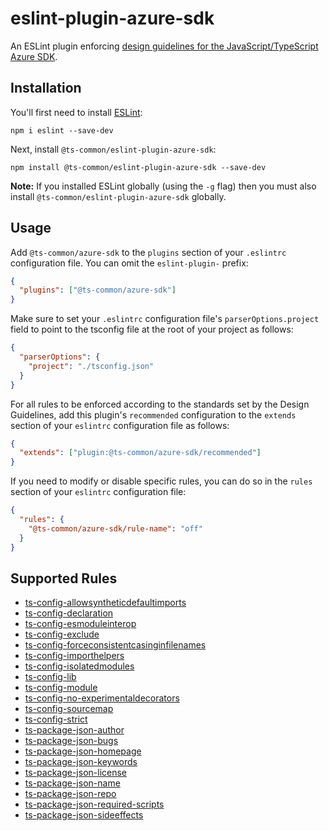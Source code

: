 # eslint-plugin-azure-sdk

An ESLint plugin enforcing [design guidelines for the JavaScript/TypeScript Azure SDK](https://azuresdkspecs.z5.web.core.windows.net/TypeScriptSpec.html).

## Installation

You'll first need to install [ESLint](http://eslint.org):

```shell
npm i eslint --save-dev
```

Next, install `@ts-common/eslint-plugin-azure-sdk`:

```shell
npm install @ts-common/eslint-plugin-azure-sdk --save-dev
```

**Note:** If you installed ESLint globally (using the `-g` flag) then you must also install `@ts-common/eslint-plugin-azure-sdk` globally.

## Usage

Add `@ts-common/azure-sdk` to the `plugins` section of your `.eslintrc` configuration file. You can omit the `eslint-plugin-` prefix:

```json
{
  "plugins": ["@ts-common/azure-sdk"]
}
```

Make sure to set your `.eslintrc` configuration file's `parserOptions.project` field to point to the tsconfig file at the root of your project as follows:

```json
{
  "parserOptions": {
    "project": "./tsconfig.json"
  }
}
```

For all rules to be enforced according to the standards set by the Design Guidelines, add this plugin's `recommended` configuration to the `extends` section of your `eslintrc` configuration file as follows:

```json
{
  "extends": ["plugin:@ts-common/azure-sdk/recommended"]
}
```

If you need to modify or disable specific rules, you can do so in the `rules` section of your `eslintrc` configuration file:

```json
{
  "rules": {
    "@ts-common/azure-sdk/rule-name": "off"
  }
}
```

## Supported Rules

- [ts-config-allowsyntheticdefaultimports](https://azuresdkspecs.z5.web.core.windows.net/TypeScriptSpec.html#ts-config-allowsyntheticdefaultimports)
- [ts-config-declaration](https://azuresdkspecs.z5.web.core.windows.net/TypeScriptSpec.html#ts-config-declaration)
- [ts-config-esmoduleinterop](https://azuresdkspecs.z5.web.core.windows.net/TypeScriptSpec.html#ts-config-esmoduleinterop)
- [ts-config-exclude](https://azuresdkspecs.z5.web.core.windows.net/TypeScriptSpec.html#ts-config-exclude)
- [ts-config-forceconsistentcasinginfilenames](https://azuresdkspecs.z5.web.core.windows.net/TypeScriptSpec.html#ts-config-forceconsistentcasinginfilenames)
- [ts-config-importhelpers](https://azuresdkspecs.z5.web.core.windows.net/TypeScriptSpec.html#ts-config-importhelpers)
- [ts-config-isolatedmodules](https://azuresdkspecs.z5.web.core.windows.net/TypeScriptSpec.html#ts-config-isolatedmodules)
- [ts-config-lib](https://azuresdkspecs.z5.web.core.windows.net/TypeScriptSpec.html#ts-config-lib)
- [ts-config-module](https://azuresdkspecs.z5.web.core.windows.net/TypeScriptSpec.html#ts-config-module)
- [ts-config-no-experimentaldecorators](https://azuresdkspecs.z5.web.core.windows.net/TypeScriptSpec.html#ts-config-no-experimentaldecorators)
- [ts-config-sourcemap](https://azuresdkspecs.z5.web.core.windows.net/TypeScriptSpec.html#ts-config-sourcemap)
- [ts-config-strict](https://azuresdkspecs.z5.web.core.windows.net/TypeScriptSpec.html#ts-config-strict)
- [ts-package-json-author](https://azuresdkspecs.z5.web.core.windows.net/TypeScriptSpec.html#ts-package-json-author)
- [ts-package-json-bugs](https://azuresdkspecs.z5.web.core.windows.net/TypeScriptSpec.html#ts-package-json-bugs)
- [ts-package-json-homepage](https://azuresdkspecs.z5.web.core.windows.net/TypeScriptSpec.html#ts-package-json-homepage)
- [ts-package-json-keywords](https://azuresdkspecs.z5.web.core.windows.net/TypeScriptSpec.html#ts-package-json-keywords)
- [ts-package-json-license](https://azuresdkspecs.z5.web.core.windows.net/TypeScriptSpec.html#ts-package-json-license)
- [ts-package-json-name](https://azuresdkspecs.z5.web.core.windows.net/TypeScriptSpec.html#ts-package-json-name)
- [ts-package-json-repo](https://azuresdkspecs.z5.web.core.windows.net/TypeScriptSpec.html#ts-package-json-repo)
- [ts-package-json-required-scripts](https://azuresdkspecs.z5.web.core.windows.net/TypeScriptSpec.html#ts-package-json-required-scripts)
- [ts-package-json-sideeffects](https://azuresdkspecs.z5.web.core.windows.net/TypeScriptSpec.html#ts-package-json-sideeffects)
